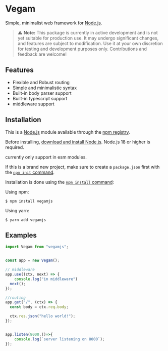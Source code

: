 # Vegam

  Simple, minimalist web framework for [Node.js](http://nodejs.org).

<!-- [![NPM Version][npm-version-image]][npm-url]
  [![NPM Install Size][npm-install-size-image]][npm-install-size-url]
  [![NPM Downloads][npm-downloads-image]][npm-downloads-url] -->



> ⚠️ **Note:** This package is currently in active development and is not yet suitable for production use. It may undergo significant changes, and features are subject to modification. Use it at your own discretion for testing and development purposes only. Contributions and feedback are welcome!
 
## Features

* Flexible and Robust routing
* Simple and minimalistic syntax
* Built-in body parser support
* Built-in typescript support
* middleware support


## Installation

This is a [Node.js](https://nodejs.org/en/) module available through the
[npm registry](https://www.npmjs.com/).

Before installing, [download and install Node.js](https://nodejs.org/en/download/).
Node.js 18 or higher is required.

currently only support in esm modules.

If this is a brand new project, make sure to create a `package.json` first with
the [`npm init` command](https://docs.npmjs.com/creating-a-package-json-file).

Installation is done using the
[`npm install` command](https://docs.npmjs.com/getting-started/installing-npm-packages-locally):

Using npm:

```console
$ npm install vegamjs
```

Using yarn:

```console
$ yarn add vegamjs
```

## Examples

```js
import Vegam from "vegamjs";


const app = new Vegam();

// middleware
app.use((ctx, next) => {
    console.log("in middleware")
  next();
});

//routing
app.get("/", (ctx) => {
  const body = ctx.req.body;

  ctx.res.json("hello world!");
});


app.listen(8000,()=>{
    console.log(`server listening on 8000`);
});


```


